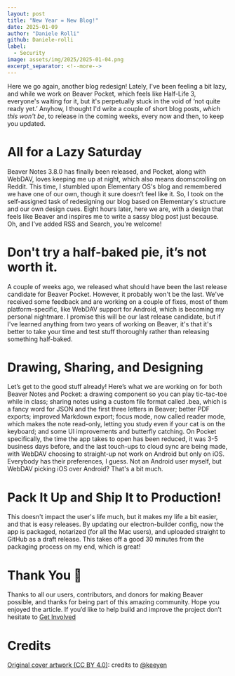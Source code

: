 ```yaml
---
layout: post  
title: "New Year = New Blog!"  
date: 2025-01-09
author: "Daniele Rolli"
github: Daniele-rolli
label:  
  - Security  
image: assets/img/2025/2025-01-04.png  
excerpt_separator: <!--more-->  
---  
```


Here we go again, another blog redesign! <!--more--> Lately, I've been feeling a bit lazy, and while we work on Beaver Pocket, which feels like Half-Life 3, everyone's waiting for it, but it's perpetually stuck in the void of ‘not quite ready yet.’ Anyhow, I thought I'd write a couple of short blog posts, *which this won't be*, to release in the coming weeks, every now and then, to keep you updated.

# All for a Lazy Saturday

Beaver Notes 3.8.0 has finally been released, and Pocket, along with WebDAV, loves keeping me up at night, which also means doomscrolling on Reddit. This time, I stumbled upon Elementary OS's blog and remembered we have one of our own, though it sure doesn’t feel like it. So, I took on the self-assigned task of redesigning our blog based on Elementary's structure and our own design cues. Eight hours later, here we are, with a design that feels like Beaver and inspires me to write a sassy blog post just because. Oh, and I’ve added RSS and Search, you're welcome!

# Don't try a half-baked pie, it’s not worth it.

A couple of weeks ago, we released what should have been the last release candidate for Beaver Pocket. However, it probably won't be the last. We've received some feedback and are working on a couple of fixes, most of them platform-specific, like WebDAV support for Android, which is becoming my personal nightmare. I promise this will be our last release candidate, but if I've learned anything from two years of working on Beaver, it's that it's better to take your time and test stuff thoroughly rather than releasing something half-baked.

# Drawing, Sharing, and Designing

Let’s get to the good stuff already! Here’s what we are working on for both Beaver Notes and Pocket: a drawing component so you can play tic-tac-toe while in class; sharing notes using a custom file format called .bea, which is a fancy word for JSON and the first three letters in Beaver; better PDF exports; improved Markdown export; focus mode, now called reader mode, which makes the note read-only, letting you study even if your cat is on the keyboard; and some UI improvements and butterfly catching. On Pocket specifically, the time the app takes to open has been reduced, it was 3-5 business days before, and the last touch-ups to cloud sync are being made, with WebDAV choosing to straight-up not work on Android but only on iOS. Everybody has their preferences, I guess. Not an Android user myself, but WebDAV picking iOS over Android? That's a bit much.

# Pack It Up and Ship It to Production!

This doesn't impact the user's life much, but it makes my life a bit easier, and that is easy releases. By updating our electron-builder config, now the app is packaged, notarized (for all the Mac users), and uploaded straight to GitHub as a draft release. This takes off a good 30 minutes from the packaging process on my end, which is great!

# Thank You 💖

Thanks to all our users, contributors, and donors for making Beaver possible, and thanks for being part of this amazing community. Hope you enjoyed the article. If you’d like to help build and improve the project don’t hesitate to [Get Involved](https://docs.beavernotes.com/beaver%20notes%20(dev)/2025/01/03/How-to-contribute.html)

# Credits

[Original cover artwork (CC BY 4.0)](https://www.figma.com/community/file/1067604297402260264/macintosh-128k): credits to [@keeyen](http://keeyen.com/)  
